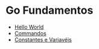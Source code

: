 # Go Fundamentos

* [Hello World](https://github.com/robsonoduarte/learn-go/blob/master/curso-golang/go-fundamentos/primeiro/primeiro.go)
* [Commandos](https://github.com/robsonoduarte/learn-go/blob/master/curso-golang/go-fundamentos/primeiro/comandos.go)
* [Constantes e Variavéis](https://github.com/robsonoduarte/learn-go/blob/master/curso-golang/go-fundamentos/primeiro/constvar.go)